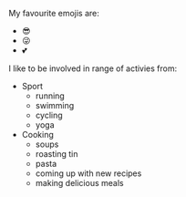 My favourite emojis are:
- :sunglasses:
- :stuck_out_tongue_winking_eye:
- :two_hearts:

I like to be involved in range of activies from:
* Sport  
  *   running
  *   swimming
  *   cycling
  *   yoga 
* Cooking  
  * soups
  * roasting tin
  * pasta
  * coming up with new recipes
  * making delicious meals
